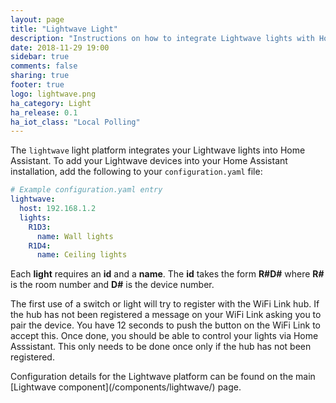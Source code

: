 ```yaml
---
layout: page
title: "Lightwave Light"
description: "Instructions on how to integrate Lightwave lights with Home Assistant."
date: 2018-11-29 19:00
sidebar: true
comments: false
sharing: true
footer: true
logo: lightwave.png
ha_category: Light
ha_release: 0.1
ha_iot_class: "Local Polling"
---
```

The `lightwave` light platform integrates your Lightwave lights into Home Assistant.
To add your Lightwave devices into your Home Assistant installation, add the following to your `configuration.yaml` file:
```yaml
# Example configuration.yaml entry
lightwave:
  host: 192.168.1.2
  lights:
    R1D3:
      name: Wall lights
    R1D4:
      name: Ceiling lights
```
Each **light** requires an **id** and a **name**. The **id** takes the form **R#D#** where **R#** is the room number and **D#** is the device number.

The first use of a switch or light will try to register with the WiFi Link hub. If the hub has not been registered a message on your WiFi Link asking you to pair the device. You have 12 seconds to push the button on the WiFi Link to accept this. Once done, you should be able to control your lights via Home Asssistant. This only needs to be done once only if the hub has not been registered.

<p class='note'>
Configuration details for the Lightwave platform can be found on the main [Lightwave component](/components/lightwave/) page.
</p>